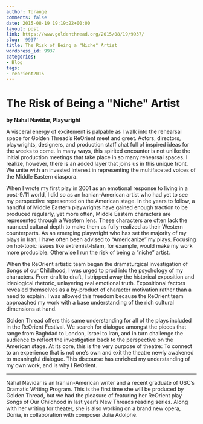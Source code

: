 ```yaml
---
author: Torange
comments: false
date: 2015-08-19 19:19:22+00:00
layout: post
link: https://www.goldenthread.org/2015/08/19/9937/
slug: '9937'
title: The Risk of Being a "Niche" Artist
wordpress_id: 9937
categories:
- Blog
tags:
- reorient2015
---
```


# **The Risk of Being a "Niche" Artist**


**by Nahal Navidar, Playwright**

A visceral energy of excitement is palpable as I walk into the rehearsal space for Golden Thread’s ReOrient meet and greet.  Actors, directors, playwrights, designers, and production staff chat full of inspired ideas for the weeks to come.   In many ways, this spirited encounter is not unlike the initial production meetings that take place in so many rehearsal spaces. I realize, however, there is an added layer that joins us in this unique front.  We unite with an invested interest in representing the multifaceted voices of the Middle Eastern diaspora. 
<!-- more -->
When I wrote my first play in 2001 as an emotional response to living in a post-9/11 world, I did so as an Iranian-American artist who had yet to see my perspective represented on the American stage. In the years to follow, a handful of Middle Eastern playwrights have gained enough traction to be produced regularly, yet more often, Middle Eastern characters are represented through a Western lens.   These characters are often lack the nuanced cultural depth to make them as fully-realized as their Western counterparts.  As an emerging playwright who has set the majority of my plays in Iran, I have often been advised to  “Americanize” my plays.  Focusing on hot-topic issues like extremist-Islam, for example, would make my work more producible.  Otherwise I run the risk of being a “niche” artist.

When the ReOrient artistic team began the dramaturgical investigation of Songs of our Childhood, I was urged to prod into the psychology of my characters. From draft to draft, I stripped away the historical exposition and ideological rhetoric, unlayering real emotional truth. Expositional factors revealed themselves as a by-product of character motivation rather than a need to explain.  I was allowed this freedom because the ReOrient team approached my work with a base understanding of the rich cultural dimensions at hand.  

Golden Thread offers this same understanding for all of the plays included in the ReOrient Festival. We search for dialogue amongst the pieces that range from Baghdad to London, Israel to Iran, and in turn challenge the audience to reflect the investigation back to the perspective on the American stage.  At its core, this is the very purpose of theatre:  To connect to an experience that is not one’s own and exit the theatre newly awakened to meaningful dialogue.  This discourse has enriched my understanding of my own work, and is why I ReOrient.  



* * *



Nahal Navidar is an Iranian-American writer and a recent graduate of USC’s Dramatic Writing Program. This is the first time she will be produced by Golden Thread, but we had the pleasure of featuring her ReOrient play Songs of Our Childhood in last year’s New Threads reading series. Along with her writing for theater, she is also working on a brand new opera, Donia, in collaboration with composer Julia Adolphe.
